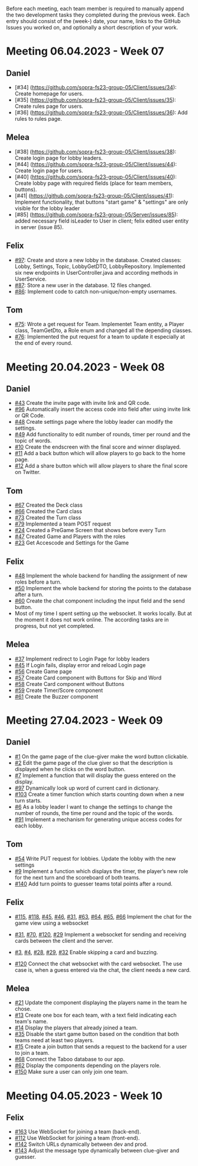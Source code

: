 Before each meeting, each team member is required to manually append the two development tasks they completed during the previous week. Each entry should consist of the (week-) date, your name, links to the GitHub Issues you worked on, and optionally a short description of your work.

# Meeting 06.04.2023 - Week 07
## Daniel
- [#34] (https://github.com/sopra-fs23-group-05/Client/issues/34): Create homepage for users.
- [#35] (https://github.com/sopra-fs23-group-05/Client/issues/35): Create rules page for users.
- [#36] (https://github.com/sopra-fs23-group-05/Client/issues/36): Add rules to rules page.

## Melea
- [#38] (https://github.com/sopra-fs23-group-05/Client/issues/38): Create login page for lobby leaders.
- [#44] (https://github.com/sopra-fs23-group-05/Client/issues/44): Create login page for users.
- [#40] (https://github.com/sopra-fs23-group-05/Client/issues/40): Create lobby page with required fields (place for team members, buttons).
- [#41| (https://github.com/sopra-fs23-group-05/Client/issues/41): Implement functionality, that buttons "start game" & "settings" are only visible for the lobby leader
- [#85] (https://github.com/sopra-fs23-group-05/Server/issues/85): added necessary field isLeader to User in client; felix edited user entity in server (issue 85).
## Felix
- [#97](https://github.com/sopra-fs23-group-05/Server/issues/97): Create and store a new lobby in the database. Created classes: Lobby, Settings, Topic, LobbyGetDTO, LobbyRepository. Implemented six new endpoints in UserController.java and according methods in UserService.
- [#87](https://github.com/sopra-fs23-group-05/Server/issues/87): Store a new user in the database. 12 files changed.
- [#86](https://github.com/sopra-fs23-group-05/Server/issues/86): Implement code to catch non-unique/non-empty usernames.

## Tom
- [#75](https://github.com/sopra-fs23-group-05/Server/issues/75): Wrote a get request for Team. Implementet Team entity, a Player class, TeamGetDto, a Role enum and changed all the depending classes.
- [#76](https://github.com/sopra-fs23-group-05/Server/issues/76): Implemented the put request for a team to update it especially at the end of every round.

# Meeting 20.04.2023 - Week 08
## Daniel
- [#43](https://github.com/sopra-fs23-group-05/Client/issues/43) Create the invite page with invite link and QR code.
- [#96](https://github.com/sopra-fs23-group-05/Server/issues/96) Automatically insert the access code into field after using invite link or QR Code.
- [#48](https://github.com/sopra-fs23-group-05/Client/issues/48) Create settings page where the lobby leader can modify the settings.
- [#49](https://github.com/sopra-fs23-group-05/Client/issues/49) Add functionality to edit number of rounds, timer per round and the topic of words.
- [#10](https://github.com/sopra-fs23-group-05/Client/issues/10) Create the endscreen with the final score and winner displayed.
- [#11](https://github.com/sopra-fs23-group-05/Client/issues/11) Add a back button which will allow players to go back to the home page.
- [#12](https://github.com/sopra-fs23-group-05/Client/issues/11) Add a share button which will allow players to share the final score on Twitter.


## Tom
- [#67](https://github.com/sopra-fs23-group-05/Server/issues/67) Created the Deck class 
- [#66](https://github.com/sopra-fs23-group-05/Server/issues/66) Created the Card class
- [#73](https://github.com/sopra-fs23-group-05/Server/issues/73) Created the Turn class
- [#79](https://github.com/sopra-fs23-group-05/Server/issues/79) Implemented a team POST request
- [#24](https://github.com/sopra-fs23-group-05/Client/issues/24) Created a PreGame Screen that shows before every Turn
- [#47](https://github.com/sopra-fs23-group-05/Server/issues/47) Created Game and Players with the roles
- [#23](https://github.com/sopra-fs23-group-05/Client/issues/23) Get Accescode and Settings for the Game

## Felix
- [#48](https://github.com/sopra-fs23-group-05/Server/issues/48) Implement the whole backend for handling the assignment of new roles before a turn.
- [#50](https://github.com/sopra-fs23-group-05/Server/issues/50) Implement the whole backend for storing the points to the database after a turn.
- [#60](https://github.com/sopra-fs23-group-05/Client/issues/60) Create the chat component including the input field and the send button.
- Most of my time I spent setting up the websocket. It works locally. But at the moment it does not work online. The according tasks are in progress, but not yet completed.

## Melea
- [#37](https://github.com/sopra-fs23-group-05/Client/issues/37) Implement redirect to Login Page for lobby leaders
- [#45](https://github.com/sopra-fs23-group-05/Client/issues/45) If Login fails, display error and reload Login page
- [#56](https://github.com/sopra-fs23-group-05/Client/issues/56) Create Game page
- [#57](https://github.com/sopra-fs23-group-05/Client/issues/57) Create Card component with Buttons for Skip and Word
- [#58](https://github.com/sopra-fs23-group-05/Client/issues/58) Create Card component without Buttons
- [#59](https://github.com/sopra-fs23-group-05/Client/issues/59) Create Timer/Score component
- [#61](https://github.com/sopra-fs23-group-05/Client/issues/61) Create the Buzzer component


# Meeting 27.04.2023 - Week 09
## Daniel
- [#1](https://github.com/sopra-fs23-group-05/Client/issues/1) On the game page of the clue-giver make the word button clickable.
- [#2](https://github.com/sopra-fs23-group-05/Client/issues/2) Edit the game page of the clue giver so that the description is displayed when he clicks on the word button.
- [#7](https://github.com/sopra-fs23-group-05/Client/issues/7) Implement a function that will display the guess entered on the display.
- [#97](https://github.com/sopra-fs23-group-05/Client/issues/97) Dynamically look up word of current card in dictionary.
- [#103](https://github.com/sopra-fs23-group-05/Client/issues/103) Create a timer function which starts counting down when a new turn starts.
- [#6](https://github.com/sopra-fs23-group-05/Server/issues/6) As a lobby leader I want to change the settings to change the number of rounds, the time per round and the topic of the words.
- [#91](https://github.com/sopra-fs23-group-05/Server/issues/91) Implement a mechanism for generating unique access codes for each lobby.

## Tom
- [#54](https://github.com/sopra-fs23-group-05/Server/issues/54) Write PUT request for lobbies. Update the lobby with the new settings
- [#9](https://github.com/sopra-fs23-group-05/Client/issues/9) Implement a function which displays the timer, the player’s new role for the next turn and the scoreboard of both teams.
- [#140](https://github.com/sopra-fs23-group-05/Server/issues/140) Add turn points to guesser teams total points after a round.

## Felix
- [#115](https://github.com/sopra-fs23-group-05/Server/issues/115), [#118](https://github.com/sopra-fs23-group-05/Server/issues/118), [#45](https://github.com/sopra-fs23-group-05/Server/issues/45), [#46](https://github.com/sopra-fs23-group-05/Server/issues/46), [#31](https://github.com/sopra-fs23-group-05/Client/issues/31), [#63](https://github.com/sopra-fs23-group-05/Client/issues/63), [#64](https://github.com/sopra-fs23-group-05/Client/issues/64), [#65](https://github.com/sopra-fs23-group-05/Client/issues/65), [#66](https://github.com/sopra-fs23-group-05/Client/issues/66) Implement the chat for the game view using a websocket

- [#31](https://github.com/sopra-fs23-group-05/Server/issues/31), [#70](https://github.com/sopra-fs23-group-05/Server/issues/70), [#120](https://github.com/sopra-fs23-group-05/Server/issues/120), [#29](https://github.com/sopra-fs23-group-05/Client/issues/29) Implement a websocket for sending and receiving cards between the client and the server.

- [#3](https://github.com/sopra-fs23-group-05/Client/issues/3), [#4](https://github.com/sopra-fs23-group-05/Client/issues/4), [#28](https://github.com/sopra-fs23-group-05/Server/issues/28), [#29](https://github.com/sopra-fs23-group-05/Server/issues/29), [#32](https://github.com/sopra-fs23-group-05/Server/issues/32) Enable skipping a card and buzzing.

- [#120](https://github.com/sopra-fs23-group-05/Server/issues/120) Connect the chat websocket with the card websocket. The use case is, when a guess entered via the chat, the client needs a new card.

## Melea
 - [#21](https://github.com/sopra-fs23-group-05/Client/issues/21) Update the component displaying the players name in the team he chose.
 - [#13](https://github.com/sopra-fs23-group-05/Client/issues/13) Create one box for each team, with a text field indicating each team's name.
 - [#14](https://github.com/sopra-fs23-group-05/Client/issues/14) Display the players that already joined a team.
 - [#35](https://github.com/sopra-fs23-group-05/Server/issues/35) Disable the start game button based on the condition that both teams need at least two players.
 - [#15](https://github.com/sopra-fs23-group-05/Client/issues/15) Create a join button that sends a request to the backend for a user to join a team.
 - [#68](https://github.com/sopra-fs23-group-05/Server/issues/68) Connect the Taboo database to our app. 
 - [#62](https://github.com/sopra-fs23-group-05/Client/issues/62) Display the components depending on the players role.
 - [#150](https://github.com/sopra-fs23-group-05/Server/issues/150) Make sure a user can only join one team.

# Meeting 04.05.2023 - Week 10
## Felix
- [#163](https://github.com/sopra-fs23-group-05/Server/issues/163) Use WebSocket for joining a team (back-end).
- [#112](https://github.com/sopra-fs23-group-05/Client/issues/112) Use WebSocket for joining a team (front-end).
- [#142](https://github.com/sopra-fs23-group-05/Client/issues/142) Switch URLs dynamically between dev and prod.
- [#143](https://github.com/sopra-fs23-group-05/Client/issues/143) Adjust the message type dynamically between clue-giver and guesser.
